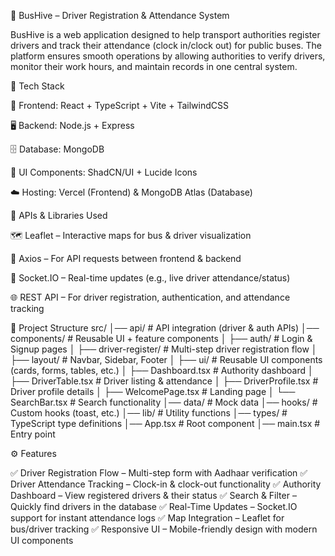 🚌 BusHive – Driver Registration & Attendance System

BusHive is a web application designed to help transport authorities register drivers and track their attendance (clock in/clock out) for public buses.
The platform ensures smooth operations by allowing authorities to verify drivers, monitor their work hours, and maintain records in one central system.

🚀 Tech Stack

🎨 Frontend: React + TypeScript + Vite + TailwindCSS

🖥️ Backend: Node.js + Express

🗄️ Database: MongoDB

🧩 UI Components: ShadCN/UI + Lucide Icons

☁️ Hosting: Vercel (Frontend) & MongoDB Atlas (Database)

🔗 APIs & Libraries Used

🗺️ Leaflet – Interactive maps for bus & driver visualization

📡 Axios – For API requests between frontend & backend

🔄 Socket.IO – Real-time updates (e.g., live driver attendance/status)

🌐 REST API – For driver registration, authentication, and attendance tracking

📂 Project Structure
src/
│── api/                  # API integration (driver & auth APIs)
│── components/           # Reusable UI + feature components
│   ├── auth/             # Login & Signup pages
│   ├── driver-register/  # Multi-step driver registration flow
│   ├── layout/           # Navbar, Sidebar, Footer
│   ├── ui/               # Reusable UI components (cards, forms, tables, etc.)
│   ├── Dashboard.tsx     # Authority dashboard
│   ├── DriverTable.tsx   # Driver listing & attendance
│   ├── DriverProfile.tsx # Driver profile details
│   ├── WelcomePage.tsx   # Landing page
│   └── SearchBar.tsx     # Search functionality
│── data/                 # Mock data
│── hooks/                # Custom hooks (toast, etc.)
│── lib/                  # Utility functions
│── types/                # TypeScript type definitions
│── App.tsx               # Root component
│── main.tsx              # Entry point

⚙️ Features

✅ Driver Registration Flow – Multi-step form with Aadhaar verification
✅ Driver Attendance Tracking – Clock-in & clock-out functionality
✅ Authority Dashboard – View registered drivers & their status
✅ Search & Filter – Quickly find drivers in the database
✅ Real-Time Updates – Socket.IO support for instant attendance logs
✅ Map Integration – Leaflet for bus/driver tracking
✅ Responsive UI – Mobile-friendly design with modern UI components
